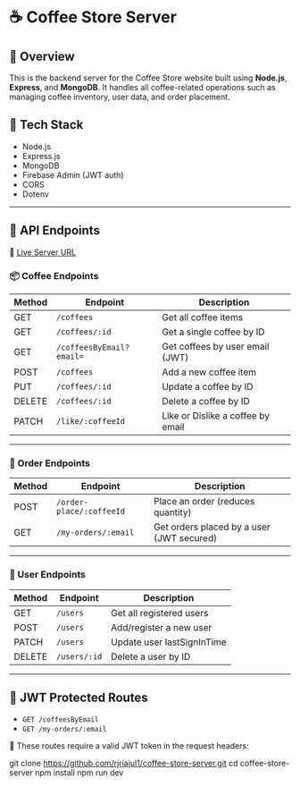 # ☕ Coffee Store Server

## 📝 Overview
This is the backend server for the Coffee Store website built using **Node.js**, **Express**, and **MongoDB**. It handles all coffee-related operations such as managing coffee inventory, user data, and order placement.

## 🚀 Tech Stack
- Node.js
- Express.js
- MongoDB
- Firebase Admin (JWT auth)
- CORS
- Dotenv

---

## 📁 API Endpoints

🔗 [Live Server URL](https://your-server-url.com)

### 📦 Coffee Endpoints

| Method | Endpoint                | Description                         |
|--------|-------------------------|-------------------------------------|
| GET    | `/coffees`              | Get all coffee items                |
| GET    | `/coffees/:id`          | Get a single coffee by ID           |
| GET    | `/coffeesByEmail?email=`| Get coffees by user email (JWT)     |
| POST   | `/coffees`              | Add a new coffee item               |
| PUT    | `/coffees/:id`          | Update a coffee by ID               |
| DELETE | `/coffees/:id`          | Delete a coffee by ID               |
| PATCH  | `/like/:coffeeId`       | Like or Dislike a coffee by email   |

---

### 🛒 Order Endpoints

| Method | Endpoint                    | Description                                  |
|--------|-----------------------------|----------------------------------------------|
| POST   | `/order-place/:coffeeId`    | Place an order (reduces quantity)            |
| GET    | `/my-orders/:email`         | Get orders placed by a user (JWT secured)    |

---

### 👤 User Endpoints

| Method | Endpoint     | Description                         |
|--------|--------------|-------------------------------------|
| GET    | `/users`     | Get all registered users            |
| POST   | `/users`     | Add/register a new user             |
| PATCH  | `/users`     | Update user lastSignInTime          |
| DELETE | `/users/:id` | Delete a user by ID                 |

---

## 🔐 JWT Protected Routes
- `GET /coffeesByEmail`
- `GET /my-orders/:email`

🔸 These routes require a valid JWT token in the request headers:

git clone https://github.com/rjriajul1/coffee-store-server.git
cd coffee-store-server
npm install
npm run dev


